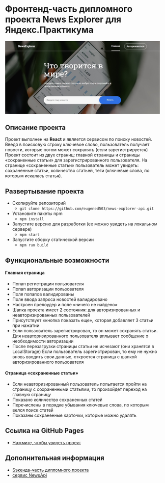 # Фронтенд-часть дипломного проекта News Explorer для Яндекс.Практикума
![Alt-фото проекта](https://github.com/eugened503/news-explorer-frontend/blob/level-3/src/images/lead.jpg?raw=true)
## Описание проекта 
Проект выполнен на  **React** и является сервисом по поиску новостей. Введя в поисковую строку ключевое слово, пользователь получает новости, которые потом может сохранять (если зарегистрируется)
Проект состоит из двух страниц: главной страницы и страницы «сохраненные статьи» для зарегистрированного пользователя.
На странице «сохраненные статьи» пользователь может увидеть: сохраненные статьи, количество статьей, теги (ключевые слова, по которым искалась статья).

## Развертывание проекта
- Скопируйте репозиторий
    - `git clone https://github.com/eugened503/news-explorer-api.git`
- Установите пакеты npm
     - `npm install`
- Запустите версию для разработки (ее можно увидеть на локальном сервере)
    - `npm start`
- Запустите сборку статической версии
     - `npm run build`

## Функциональные возможности

#### Главная страница
+ Попап регистрации пользователя
+ Попап авторизации пользователя
+ Поля попапов валидированы
+ Поле ввода запроса новостей валидировано
+ Настроен прелоудер и поле «ничего не найдено»
+ Шапка проекта имеет 2 состояния: для авторизированных и неавторизированных пользователей
+ Присутствует «кнопка показать еще», которая добавляет 3 статьи при нажатии
+ Если пользователь зарегистрирован, то он может сохранять статьи. Для неавторизированного пользователя вплывает сообщение о необходимости авторизации
+ Пoсле перезагрузки страницы статьи не исчезают (они хранятся в LocalStorage)
Если пользователь зарегистрирован, то ему не нужно вновь вводить свои данные, откроется страница с шапкой авторизированного пользователя

#### Страница «сохраненные статьи»
+ Если неавторизированный пользователь попытается пройти на страницу с сохраненными статьями, то произойдет переход на главную страницу
+ Показано количество сохраненных статей
+ Перечислены в порядке убывания ключевые слова, по которым велся поиск статей
+ Показаны сохраненные карточки, которые можно удалять

## Ссылка на GitHub Pages
* [Нажмите, чтобы увидеть проект](https://eugened503.github.io/news-explorer-frontend/#/)

## Дополнительная информация
* [Бэкенда-часть дипломного проекта](https://github.com/eugened503/news-explorer-api)
* [сервис NewsApi](https://newsapi.org/)

